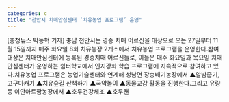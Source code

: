 ```yaml
---
categories: c
title: "천안시 치매안심센터 ‘치유농업 프로그램’ 운영"
---
```

[충청뉴스 박동혁 기자] 충남 천안시는 경증 치매 어르신을 대상으로 오는 27일부터 11월 15일까지 매주 화요일 8회 치유농장 2개소에서 치유농업 프로그램을 운영한다.참여 대상은 치매안심센터에 등록된 경증치매 어르신들로, 이들은 매주 화요일과 목요일 치매안심센터가 운영하는 쉼터학교에서 인지강화 학습 프로그램에 지속적으로 참여하고 있다.치유농업 프로그램은 농업기술센터와 연계해 성남면 장승배기농장에서 ▲알밤줍기, 고구마캐기 ▲치유숲길 산책하기 ▲국악놀이 ▲동물교감 활동을 진행한다.그리고 유량동 이안아트팜농장에서 ▲호두건강체조 ▲호두캔